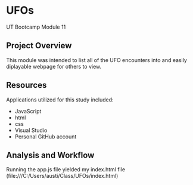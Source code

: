 # UFOs
UT Bootcamp Module 11 

## Project Overview
This module was intended to list all of the UFO encounters into and easily diplayable webpage for others to view.

## Resources
Applications utilized for this study included:
- JavaScript
- html
- css
- Visual Studio
- Personal GitHub account

## Analysis and Workflow
Running the app.js file yielded my index.html file (file:///C:/Users/austi/Class/UFOs/index.html)


